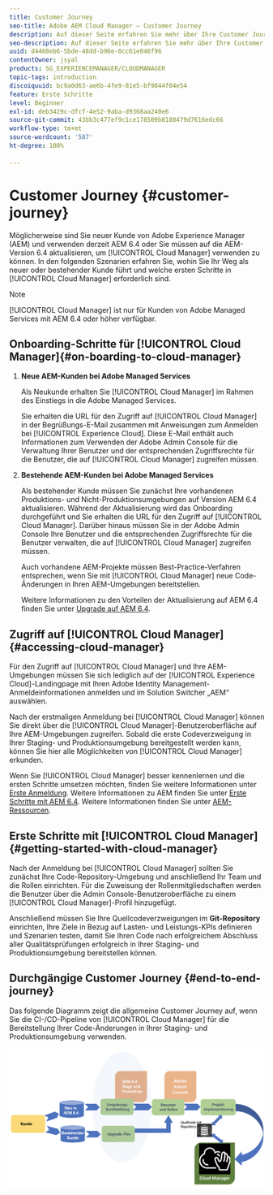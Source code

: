```yaml
---
title: Customer Journey
seo-title: Adobe AEM Cloud Manager – Customer Journey
description: Auf dieser Seite erfahren Sie mehr über Ihre Customer Journey, wenn Sie Cloud Manager erstmals verwenden.
seo-description: Auf dieser Seite erfahren Sie mehr über Ihre Customer Journey, wenn Sie Adobe AEM Cloud Manager erstmals verwenden.
uuid: d4468eb6-5bde-48dd-b96e-0cc61e046f96
contentOwner: jsyal
products: SG_EXPERIENCEMANAGER/CLOUDMANAGER
topic-tags: introduction
discoiquuid: bc9a0d63-ae6b-4fe9-81e5-bf9844f04e54
feature: Erste Schritte
level: Beginner
exl-id: deb3429c-dfcf-4e52-9aba-d9368aa240e6
source-git-commit: 43bb3c477ef9c1ce178509b8180479d7616edc66
workflow-type: tm+mt
source-wordcount: '587'
ht-degree: 100%

---
```


# Customer Journey {#customer-journey}

Möglicherweise sind Sie neuer Kunde von Adobe Experience Manager (AEM) und verwenden derzeit AEM 6.4 oder Sie müssen auf die AEM-Version 6.4 aktualisieren, um [!UICONTROL Cloud Manager] verwenden zu können. In den folgenden Szenarien erfahren Sie, wohin Sie Ihr Weg als neuer oder bestehender Kunde führt und welche ersten Schritte in [!UICONTROL Cloud Manager] erforderlich sind.

>[!NOTE]
>
>[!UICONTROL Cloud Manager] ist nur für Kunden von Adobe Managed Services mit AEM 6.4 oder höher verfügbar.

## Onboarding-Schritte für [!UICONTROL Cloud Manager]{#on-boarding-to-cloud-manager}

1. **Neue AEM-Kunden bei Adobe Managed Services**

   Als Neukunde erhalten Sie [!UICONTROL Cloud Manager] im Rahmen des Einstiegs in die Adobe Managed Services.

   Sie erhalten die URL für den Zugriff auf [!UICONTROL Cloud Manager] in der Begrüßungs-E-Mail zusammen mit Anweisungen zum Anmelden bei [!UICONTROL Experience Cloud]. Diese E-Mail enthält auch Informationen zum Verwenden der Adobe Admin Console für die Verwaltung Ihrer Benutzer und der entsprechenden Zugriffsrechte für die Benutzer, die auf [!UICONTROL Cloud Manager] zugreifen müssen.

1. **Bestehende AEM-Kunden bei Adobe Managed Services**

   Als bestehender Kunde müssen Sie zunächst Ihre vorhandenen Produktions- und Nicht-Produktionsumgebungen auf Version AEM 6.4 aktualisieren. Während der Aktualisierung wird das Onboarding durchgeführt und Sie erhalten die URL für den Zugriff auf [!UICONTROL Cloud Manager]. Darüber hinaus müssen Sie in der Adobe Admin Console Ihre Benutzer und die entsprechenden Zugriffsrechte für die Benutzer verwalten, die auf [!UICONTROL Cloud Manager] zugreifen müssen.

   Auch vorhandene AEM-Projekte müssen Best-Practice-Verfahren entsprechen, wenn Sie mit [!UICONTROL Cloud Manager] neue Code-Änderungen in Ihren AEM-Umgebungen bereitstellen.

   Weitere Informationen zu den Vorteilen der Aktualisierung auf AEM 6.4 finden Sie unter [Upgrade auf AEM 6.4](https://helpx.adobe.com/de/experience-manager/6-4/sites/deploying/using/upgrade.html).

## Zugriff auf [!UICONTROL Cloud Manager] {#accessing-cloud-manager}

Für den Zugriff auf [!UICONTROL Cloud Manager] und Ihre AEM-Umgebungen müssen Sie sich lediglich auf der [!UICONTROL Experience Cloud]-Landingpage mit Ihren Adobe Identity Management-Anmeldeinformationen anmelden und im Solution Switcher „AEM“ auswählen.

Nach der erstmaligen Anmeldung bei [!UICONTROL Cloud Manager] können Sie direkt über die [!UICONTROL Cloud Manager]-Benutzeroberfläche auf Ihre AEM-Umgebungen zugreifen. Sobald die erste Codeverzweigung in Ihrer Staging- und Produktionsumgebung bereitgestellt werden kann, können Sie hier alle Möglichkeiten von [!UICONTROL Cloud Manager] erkunden.

Wenn Sie [!UICONTROL Cloud Manager] besser kennenlernen und die ersten Schritte umsetzen möchten, finden Sie weitere Informationen unter [Erste Anmeldung](first-time-login.md). Weitere Informationen zu AEM finden Sie unter [Erste Schritte mit AEM 6.4](https://helpx.adobe.com/de/experience-manager/6-4/sites/deploying/using/deploy.html). Weitere Informationen finden Sie unter [AEM-Ressourcen](https://www.adobe.com/marketing-cloud/experience-manager/resources.html?promoid=759X6WV8&amp;mv=other).

## Erste Schritte mit [!UICONTROL Cloud Manager]{#getting-started-with-cloud-manager}

Nach der Anmeldung bei [!UICONTROL Cloud Manager] sollten Sie zunächst Ihre Code-Repository-Umgebung und anschließend Ihr Team und die Rollen einrichten. Für die Zuweisung der Rollenmitgliedschaften werden die Benutzer über die Admin Console-Benutzeroberfläche zu einem [!UICONTROL Cloud Manager]-Profil hinzugefügt.

Anschließend müssen Sie Ihre Quellcodeverzweigungen im **Git-Repository** einrichten, Ihre Ziele in Bezug auf Lasten- und Leistungs-KPIs definieren und Szenarien testen, damit Sie Ihren Code nach erfolgreichem Abschluss aller Qualitätsprüfungen erfolgreich in Ihrer Staging- und Produktionsumgebung bereitstellen können.

## Durchgängige Customer Journey {#end-to-end-journey}

Das folgende Diagramm zeigt die allgemeine Customer Journey auf, wenn Sie die CI-/CD-Pipeline von [!UICONTROL Cloud Manager] für die Bereitstellung Ihrer Code-Änderungen in Ihrer Staging- und Produktionsumgebung verwenden.

![](assets/screen_shot_2018-05-15at124004pm.png)
